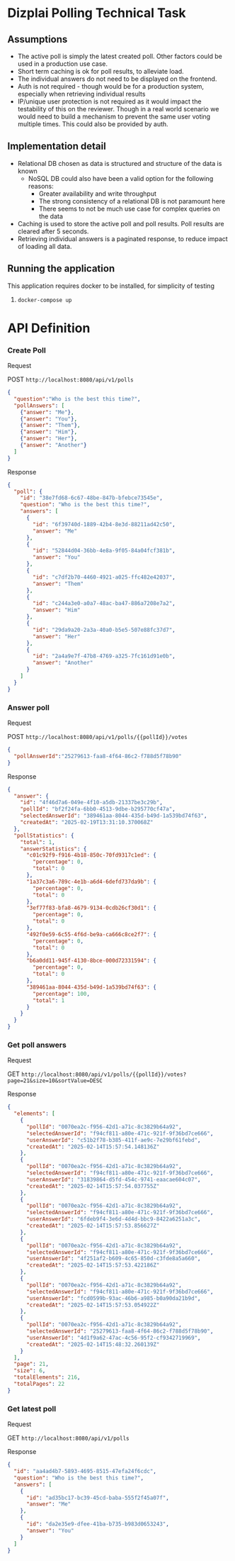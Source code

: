 # Dizplai Polling Technical Task

## Assumptions
* The active poll is simply the latest created poll. Other factors could be used in a production use case.
* Short term caching is ok for poll results, to alleviate load.
* The individual answers do not need to be displayed on the frontend.
* Auth is not required - though would be for a production system, especially when retrieving individual results
* IP/unique user protection is not required as it would impact the testability of this on the reviewer. Though in a real world scenario we would need to build a mechanism to prevent the same user voting multiple times. This could also be provided by auth. 

## Implementation detail
* Relational DB chosen as data is structured and structure of the data is known
  * NoSQL DB could also have been a valid option for the following reasons: 
    * Greater availability and write throughput
    * The strong consistency of a relational DB is not paramount here
    * There seems to not be much use case for complex queries on the data
* Caching is used to store the active poll and poll results. Poll results are cleared after 5 seconds.
* Retrieving individual answers is a paginated response, to reduce impact of loading all data.

## Running the application
This application requires docker to be installed, for simplicity of testing
1. `docker-compose up`

# API Definition
### Create Poll
Request

POST `http://localhost:8080/api/v1/polls`
```json
{
  "question":"Who is the best this time?",
  "pollAnswers": [
    {"answer": "Me"},
    {"answer": "You"},
    {"answer": "Them"},
    {"answer": "Him"},
    {"answer": "Her"},
    {"answer": "Another"}
  ]
}
```
Response
```json
{
  "poll": {
    "id": "38e7fd68-6c67-48be-847b-bfebce73545e",
    "question": "Who is the best this time?",
    "answers": [
      {
        "id": "6f39740d-1889-42b4-8e3d-88211ad42c50",
        "answer": "Me"
      },
      {
        "id": "52844d04-36bb-4e8a-9f05-84a04fcf381b",
        "answer": "You"
      },
      {
        "id": "c7df2b70-4460-4921-a025-ffc482e42037",
        "answer": "Them"
      },
      {
        "id": "c244a3e0-a0a7-48ac-ba47-886a7208e7a2",
        "answer": "Him"
      },
      {
        "id": "29da9a20-2a3a-40a0-b5e5-507e88fc37d7",
        "answer": "Her"
      },
      {
        "id": "2a4a9e7f-47b8-4769-a325-7fc161d91e0b",
        "answer": "Another"
      }
    ]
  }
}
```

### Answer poll
Request

POST `http://localhost:8080/api/v1/polls/{{pollId}}/votes`
```json
{
  "pollAnswerId":"25279613-faa8-4f64-86c2-f788d5f78b90"
}
```

Response
```json
{
  "answer": {
    "id": "4f46d7a6-049e-4f10-a5db-21337be3c29b",
    "pollId": "bf2f24fa-6bb0-4513-9dbe-b295770cf47a",
    "selectedAnswerId": "389461aa-8044-435d-b49d-1a539bd74f63",
    "createdAt": "2025-02-19T13:31:10.370068Z"
  },
  "pollStatistics": {
    "total": 1,
    "answerStatistics": {
      "c01c92f9-f916-4b18-850c-70fd9317c1ed": {
        "percentage": 0,
        "total": 0
      },
      "1a37c3a6-789c-4e1b-a6d4-6defd737da9b": {
        "percentage": 0,
        "total": 0
      },
      "3ef77f83-bfa8-4679-9134-0cdb26cf30d1": {
        "percentage": 0,
        "total": 0
      },
      "492f0e59-6c55-4f6d-be9a-ca666c8ce2f7": {
        "percentage": 0,
        "total": 0
      },
      "b6a0dd11-945f-4130-8bce-000d72331594": {
        "percentage": 0,
        "total": 0
      },
      "389461aa-8044-435d-b49d-1a539bd74f63": {
        "percentage": 100,
        "total": 1
      }
    }
  }
}
```

### Get poll answers
Request

GET `http://localhost:8080/api/v1/polls/{{pollId}}/votes?page=21&size=10&sortValue=DESC`

Response
```json
{
  "elements": [
    {
      "pollId": "0070ea2c-f956-42d1-a71c-8c3829b64a92",
      "selectedAnswerId": "f94cf811-a80e-471c-921f-9f36bd7ce666",
      "userAnswerId": "c51b2f78-b385-411f-ae9c-7e29bf61febd",
      "createdAt": "2025-02-14T15:57:54.148136Z"
    },
    {
      "pollId": "0070ea2c-f956-42d1-a71c-8c3829b64a92",
      "selectedAnswerId": "f94cf811-a80e-471c-921f-9f36bd7ce666",
      "userAnswerId": "31839864-d5fd-454c-9741-eaacae604c07",
      "createdAt": "2025-02-14T15:57:54.037755Z"
    },
    {
      "pollId": "0070ea2c-f956-42d1-a71c-8c3829b64a92",
      "selectedAnswerId": "f94cf811-a80e-471c-921f-9f36bd7ce666",
      "userAnswerId": "6fdeb9f4-3e6d-4d4d-bbc9-8422a6251a3c",
      "createdAt": "2025-02-14T15:57:53.856627Z"
    },
    {
      "pollId": "0070ea2c-f956-42d1-a71c-8c3829b64a92",
      "selectedAnswerId": "f94cf811-a80e-471c-921f-9f36bd7ce666",
      "userAnswerId": "4f251af2-b609-4c65-850d-c3fde8a5a660",
      "createdAt": "2025-02-14T15:57:53.422186Z"
    },
    {
      "pollId": "0070ea2c-f956-42d1-a71c-8c3829b64a92",
      "selectedAnswerId": "f94cf811-a80e-471c-921f-9f36bd7ce666",
      "userAnswerId": "fcd0599b-93ac-46b6-a985-b0a90da21b9d",
      "createdAt": "2025-02-14T15:57:53.054922Z"
    },
    {
      "pollId": "0070ea2c-f956-42d1-a71c-8c3829b64a92",
      "selectedAnswerId": "25279613-faa8-4f64-86c2-f788d5f78b90",
      "userAnswerId": "4d1f9a62-47ac-4c56-95f2-cf9342719969",
      "createdAt": "2025-02-14T15:48:32.260139Z"
    }
  ],
  "page": 21,
  "size": 6,
  "totalElements": 216,
  "totalPages": 22
}
```

### Get latest poll
Request

GET `http://localhost:8080/api/v1/polls`

Response
```json
{
  "id": "aa4ad4b7-5893-4695-8515-47efa24f6cdc",
  "question": "Who is the best this time?",
  "answers": [
    {
      "id": "ad35bc17-bc39-45cd-baba-555f2f45a07f",
      "answer": "Me"
    },
    {
      "id": "da2e35e9-dfee-41ba-b735-b983d0653243",
      "answer": "You"
    }
  ]
}
```
